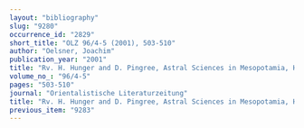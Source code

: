 ```yaml
---
layout: "bibliography"
slug: "9280"
occurrence_id: "2829"
short_title: "OLZ 96/4-5 (2001), 503-510"
author: "Oelsner, Joachim"
publication_year: "2001"
title: "Rv. H. Hunger and D. Pingree, Astral Sciences in Mesopotamia, HdO 44 (Leiden and Boston/Köln 1999)"
volume_no_: "96/4-5"
pages: "503-510"
journal: "Orientalistische Literaturzeitung"
title: "Rv. H. Hunger and D. Pingree, Astral Sciences in Mesopotamia, HdO 44 (Leiden and Boston/Köln 1999)"
previous_item: "9283"
---
```

